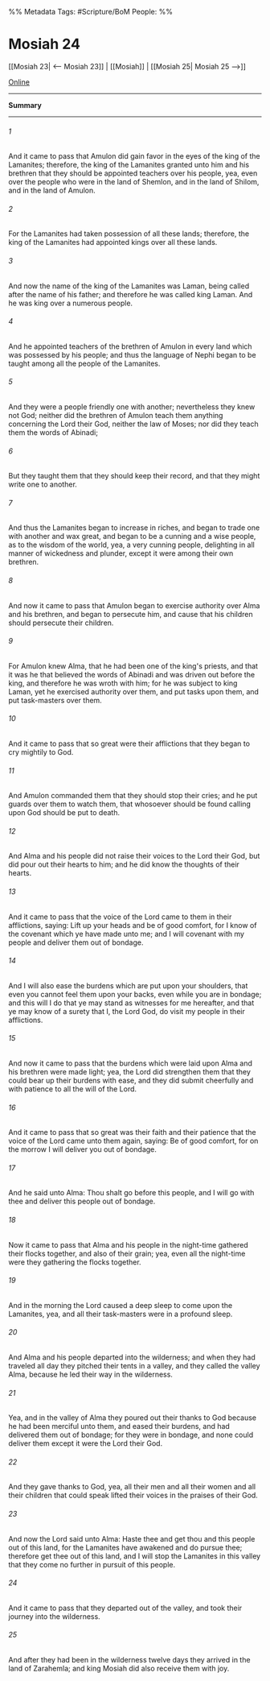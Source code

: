 %% Metadata
Tags: #Scripture/BoM
People: 
%%
# Mosiah 24
[[Mosiah 23| <-- Mosiah 23]] | [[Mosiah]] | [[Mosiah 25| Mosiah 25 -->]]

[Online](https://churchofjesuschrist.org/study/scriptures/bofm/mosiah/24?lang=eng)

---
__Summary__



---
###### 1
And it came to pass that Amulon did gain favor in the eyes of the king of the Lamanites; therefore, the king of the Lamanites granted unto him and his brethren that they should be appointed teachers over his people, yea, even over the people who were in the land of Shemlon, and in the land of Shilom, and in the land of Amulon.
###### 2
For the Lamanites had taken possession of all these lands; therefore, the king of the Lamanites had appointed kings over all these lands.
###### 3
And now the name of the king of the Lamanites was Laman, being called after the name of his father; and therefore he was called king Laman. And he was king over a numerous people.
###### 4
And he appointed teachers of the brethren of Amulon in every land which was possessed by his people; and thus the language of Nephi began to be taught among all the people of the Lamanites.
###### 5
And they were a people friendly one with another; nevertheless they knew not God; neither did the brethren of Amulon teach them anything concerning the Lord their God, neither the law of Moses; nor did they teach them the words of Abinadi;
###### 6
But they taught them that they should keep their record, and that they might write one to another.
###### 7
And thus the Lamanites began to increase in riches, and began to trade one with another and wax great, and began to be a cunning and a wise people, as to the wisdom of the world, yea, a very cunning people, delighting in all manner of wickedness and plunder, except it were among their own brethren.
###### 8
And now it came to pass that Amulon began to exercise authority over Alma and his brethren, and began to persecute him, and cause that his children should persecute their children.
###### 9
For Amulon knew Alma, that he had been one of the king's priests, and that it was he that believed the words of Abinadi and was driven out before the king, and therefore he was wroth with him; for he was subject to king Laman, yet he exercised authority over them, and put tasks upon them, and put task-masters over them.
###### 10
And it came to pass that so great were their afflictions that they began to cry mightily to God.
###### 11
And Amulon commanded them that they should stop their cries; and he put guards over them to watch them, that whosoever should be found calling upon God should be put to death.
###### 12
And Alma and his people did not raise their voices to the Lord their God, but did pour out their hearts to him; and he did know the thoughts of their hearts.
###### 13
And it came to pass that the voice of the Lord came to them in their afflictions, saying: Lift up your heads and be of good comfort, for I know of the covenant which ye have made unto me; and I will covenant with my people and deliver them out of bondage.
###### 14
And I will also ease the burdens which are put upon your shoulders, that even you cannot feel them upon your backs, even while you are in bondage; and this will I do that ye may stand as witnesses for me hereafter, and that ye may know of a surety that I, the Lord God, do visit my people in their afflictions.
###### 15
And now it came to pass that the burdens which were laid upon Alma and his brethren were made light; yea, the Lord did strengthen them that they could bear up their burdens with ease, and they did submit cheerfully and with patience to all the will of the Lord.
###### 16
And it came to pass that so great was their faith and their patience that the voice of the Lord came unto them again, saying: Be of good comfort, for on the morrow I will deliver you out of bondage.
###### 17
And he said unto Alma: Thou shalt go before this people, and I will go with thee and deliver this people out of bondage.
###### 18
Now it came to pass that Alma and his people in the night-time gathered their flocks together, and also of their grain; yea, even all the night-time were they gathering the flocks together.
###### 19
And in the morning the Lord caused a deep sleep to come upon the Lamanites, yea, and all their task-masters were in a profound sleep.
###### 20
And Alma and his people departed into the wilderness; and when they had traveled all day they pitched their tents in a valley, and they called the valley Alma, because he led their way in the wilderness.
###### 21
Yea, and in the valley of Alma they poured out their thanks to God because he had been merciful unto them, and eased their burdens, and had delivered them out of bondage; for they were in bondage, and none could deliver them except it were the Lord their God.
###### 22
And they gave thanks to God, yea, all their men and all their women and all their children that could speak lifted their voices in the praises of their God.
###### 23
And now the Lord said unto Alma: Haste thee and get thou and this people out of this land, for the Lamanites have awakened and do pursue thee; therefore get thee out of this land, and I will stop the Lamanites in this valley that they come no further in pursuit of this people.
###### 24
And it came to pass that they departed out of the valley, and took their journey into the wilderness.
###### 25
And after they had been in the wilderness twelve days they arrived in the land of Zarahemla; and king Mosiah did also receive them with joy.




